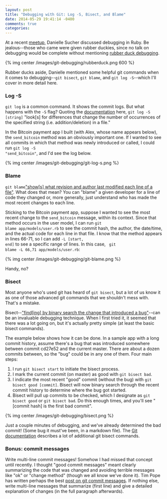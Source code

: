 ```yaml
---
layout: post
title: "Debugging with Git: Log -S, Bisect, and Blame"
date: 2014-05-29 19:41:14 -0400
comments: true
categories: 
---
```

At a recent <a href="http://meetup.com/nycruby/events/182591142/">meetup</a>, Danielle Sucher discussed debugging in Ruby. Be jealous--those who came were given rubber duckies, since no talk on debugging would be complete without mentioning <a href="http://en.wikipedia.org/wiki/Rubber_duck_debugging">rubber duck debugging</a>.

{% img center /images/git-debugging/rubberduck.png 600 %}

Rubber ducks aside, Danielle mentioned some helpful git commands when it comes to debugging--<code>git bisect</code>, <code>git blame</code>, and <code>git log -S</code>--which I'll cover in more detail here.

<!--more-->
<h3>Log -S</h3>
<code>git log</code> is a common command. It shows the commit logs. But what happens with the <code>-S</code> flag? Quoting the <a href="http://git-scm.com/docs/git-log">documentation</a> here,
<code>git log -S [string]</code> "look[s] for differences that change the number of occurrences of the specified string (i.e. addition/deletion) in a file."

In the Bitcoin payment app I built (with Alex, whose name appears below), the <code>send_bitcoin</code> method was an obviously important one. If I wanted to see all commits in which that method was newly introduced or called, I could run <code>git log -S "send_bitcoin"</code>, and I'd see the log below.

{% img center /images/git-debugging/git-log-s.png %}

  
<h3>Blame</h3>
<code>git blame</code><a href="http://git-scm.com/docs/git-blame">"show[s] what revision and author last modified each line of a file"</a>. What does that mean? You can "blame" a given developer for a line of code they changed or, more generally, just understand who has made the most recent changes to each line.

Sticking to the Bitcoin payment app, suppose I wanted to see the most recent change to the <code>send_bitcoin</code> message, within its context. Since that method occurs in the user model, I can run <code>git blame app/models/user.rb</code> to see the commit hash, the author, the date/time, and the actual code for each line in that file. I know that the method appears in lines 66-71, so I can add <code>-L [start, end]</code> to see a specific range of lines. In this case, <code> git blame -L 66,71 app/models/user.rb</code>:

{% img center /images/git-debugging/git-blame.png %}

Handy, no?

<h3>Bisect</h3>
Most anyone who's used git has heard of <code>git bisect</code>, but a lot of us know it as one of those advanced git commands that we shouldn't mess with. That's a mistake.

Bisect--<a href="http://git-scm.com/docs/git-bisect">"find[ing] by binary search the change that introduced a bug"</a>--can be an invaluable debugging technique. When I first tried it, it seemed that there was a lot going on, but it's actually pretty simple (at least the basic bisect commands).

The example below shows how it can be done. In a sample app with a long commit history, assume there's a bug that was introduced somewhere between commit cd27e52 and the current master. There are about a dozen commits between, so the "bug" could be in any one of them. Four main steps:
<ol>
  <li>I run <code>git bisect start</code> to initiate the bisect process.</li>
  <li>I mark the current commit (on master) as good with <code>git bisect bad</code>.</li>
  <li>I indicate the most recent "good" commit (without the bug) with <code>git bisect good [commit]</code>. Bisect will now binary search through the recent commit history to determine where the bug got started.</li>
  <li>Bisect will pull up commits to be checked, which I designate as <code>git bisect good</code> or <code>git bisect bad</code>. Do this enough times, and you'll see "[commit hash] is the first bad commit".</li>
</ol>

{% img center /images/git-debugging/bisect.png %}

Just a couple minutes of debugging, and we've already determined the bad commit! (Some bug it must've been, in a markdown file). The <a href="http://git-scm.com/docs/git-bisect">Git documentation</a> describes a lot of additional git bisect commands.

<h3>Bonus: commit messages</h3>
Write multi-line commit messages! Somehow I had missed that concept until recently. I thought "good commit messages" meant clearly summarizing the code that was changed and avoiding terrible messages like "ok" or "change method" (though we all know we've done it). Tim Pope has written perhaps the best <a href="http://tbaggery.com/2008/04/19/a-note-about-git-commit-messages.html">post on git commit messages</a>. If nothing else, write multi-line messages that summarize (first line) and give a detailed explanation of changes (in the full paragraph afterwards).